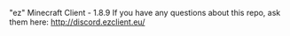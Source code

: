 "ez" Minecraft Client - 1.8.9
If you have any questions about this repo, ask them here: http://discord.ezclient.eu/
